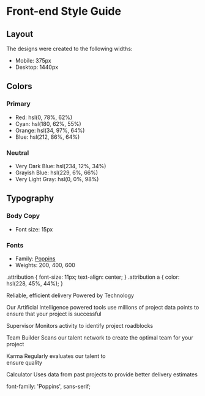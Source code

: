 # Front-end Style Guide

## Layout

The designs were created to the following widths:

- Mobile: 375px
- Desktop: 1440px

## Colors

### Primary

- Red: hsl(0, 78%, 62%)
- Cyan: hsl(180, 62%, 55%)
- Orange: hsl(34, 97%, 64%)
- Blue: hsl(212, 86%, 64%)

### Neutral

- Very Dark Blue: hsl(234, 12%, 34%)
- Grayish Blue: hsl(229, 6%, 66%)
- Very Light Gray: hsl(0, 0%, 98%)

## Typography

### Body Copy

- Font size: 15px

### Fonts

- Family: [Poppins](https://fonts.google.com/specimen/Poppins)
- Weights: 200, 400, 600


.attribution { font-size: 11px; text-align: center; }
    .attribution a { color: hsl(228, 45%, 44%); }

  Reliable, efficient delivery
  Powered by Technology

  Our Artificial Intelligence powered tools use millions of project data points 
  to ensure that your project is successful

  Supervisor
  Monitors activity to identify project roadblocks

  Team Builder
  Scans our talent network to create the optimal team for your project

  Karma
  Regularly evaluates our talent to<br>ensure quality

  Calculator
  Uses data from past projects to provide better delivery estimates



font-family: 'Poppins', sans-serif;

